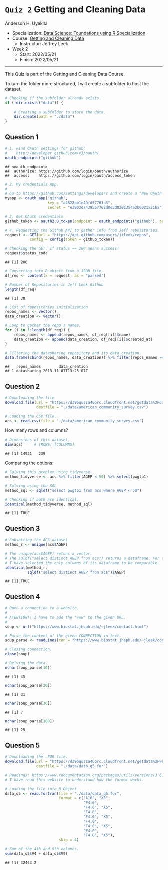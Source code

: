 `Quiz 2` Getting and Cleaning Data
================
Anderson H. Uyekita

-   Specialization: [Data Science: Foundations using R
    Specialization](https://www.coursera.org/specializations/data-science-foundations-r)
-   Course: [Getting and Cleaning
    Data](https://www.coursera.org/learn/data-cleaning)
    -   Instructor: Jeffrey Leek
-   Week 2
    -   Start: 2022/05/21
    -   Finish: 2022/05/21

------------------------------------------------------------------------

This Quiz is part of the Getting and Cleaning Data Course.

To turn the folder more structured, I will create a subfolder to host
the dataset.

``` r
# Checking if the subfolder already exists.
if (!dir.exists("data")) {
    
    # Creating a subfolder to store the data.
    dir.create(path = "./data")
}
```

## Question 1

``` r
# 1. Find OAuth settings for github:
#    http://developer.github.com/v3/oauth/
oauth_endpoints("github")
```

    ## <oauth_endpoint>
    ##  authorize: https://github.com/login/oauth/authorize
    ##  access:    https://github.com/login/oauth/access_token

``` r
# 2. My credentials App.
#
# Go to https://github.com/settings/developers and create a "New OAuth App".
myapp <- oauth_app("github",
                   key = "a4828bb1e49fd57761a3",
                   secret = "e3903d74395b7762d0e3d8201354a2b6021a21ba")

# 3. Get OAuth credentials
github_token <- oauth2.0_token(endpoint = oauth_endpoints("github"), app = myapp)

# 4. Requesting the Github API to gather info from Jeff repositories.
request <- GET(url = "https://api.github.com/users/jtleek/repos",
           config = config(token = github_token))

# Checking the GET. If status == 200 means success!
request$status_code
```

    ## [1] 200

``` r
# Converting into R object from a JSON file.
df_req <- content(x = request, as = "parsed")

# Number of Repositories in Jeff Leek Github
length(df_req)
```

    ## [1] 30

``` r
# List of repositories initialization
repos_names <- vector()
data_creation <- vector()

# Loop to gather the repo's names.
for (i in 1:length(df_req)) {
    repos_names <- append(repos_names, df_req[[i]]$name)
    data_creation <- append(data_creation, df_req[[i]]$created_at)
}

# Filtering the datasharing repository and its data creation.
data.frame(cbind(repos_names, data_creation)) %>% filter(repos_names =="datasharing")
```

    ##   repos_names        data_creation
    ## 1 datasharing 2013-11-07T13:25:07Z

## Question 2

``` r
# Downloading the file
download.file(url = "https://d396qusza40orc.cloudfront.net/getdata%2Fdata%2Fss06pid.csv",
              destfile = "./data/american_community_survey.csv")

# Loading the CSV file.
acs <- read.csv(file = "./data/american_community_survey.csv")
```

How many rows and columns?

``` r
# Dimensions of this dataset.
dim(acs)     # [ROWS] [COLUMNS]
```

    ## [1] 14931   239

Comparing the options:

``` r
# Solving this problem using tidyverse.
method_tidyverse <- acs %>% filter(AGEP < 50) %>% select(pwgtp1)

# Solving using the SQL
method_sql <- sqldf("select pwgtp1 from acs where AGEP < 50")

# Checking if both are identical.
identical(method_tidyverse, method_sql)
```

    ## [1] TRUE

## Question 3

``` r
# Subsetting the ACS dataset
method_r <- unique(acs$AGEP)

# The unique(acs$AGEP) retuns a vector.
# The sqldf("select distinct AGEP from acs") returns a dataframe. For this reason,
# I have selected the only columns of its dataframe to be comparable.
identical(method_r,
          sqldf("select distinct AGEP from acs")$AGEP)
```

    ## [1] TRUE

## Question 4

``` r
# Open a connection to a website.
#
# ATENTION!! I have to add the "www" to the given URL.
#
soup <- url("https://www.biostat.jhsph.edu/~jleek/contact.html")

# Parse the content of the given CONNECTION in text.
soup_parse <- readLines(con = "https://www.biostat.jhsph.edu/~jleek/contact.html")

# Closing connection.
close(soup)

# Delving the data.
nchar(soup_parse[10])
```

    ## [1] 45

``` r
nchar(soup_parse[20])
```

    ## [1] 31

``` r
nchar(soup_parse[30])
```

    ## [1] 7

``` r
nchar(soup_parse[100])
```

    ## [1] 25

## Question 5

``` r
# Downloading the .FOR file.
download.file(url = "https://d396qusza40orc.cloudfront.net/getdata%2Fwksst8110.for",
              destfile = "./data/data_q5.for")

# Readings: https://www.rdocumentation.org/packages/utils/versions/3.6.2/topics/read.fortran
# I have read this website to understand how the format works.

# Loading the file into R Object
data_q5 <- read.fortran(file = "./data/data_q5.for",
                        format = c("A10", "X5",
                                   "F4.0",
                                   "F4.0", "X5",
                                   "F4.0",
                                   "F4.0", "X5",
                                   "F4.0",
                                   "F4.0", "X5",
                                   "F4.0",
                                   "F4.0", "X5"),
                        skip = 4)

# Sum of the 4th and 9th columns.
sum(data_q5$V4 + data_q5$V9)
```

    ## [1] 32463.2
